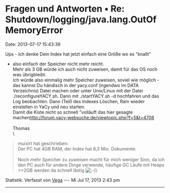 Fragen und Antworten • Re: Shutdown/logging/java.lang.OutOfMemoryError
======================================================================

Date: 2013-07-17 15:43:39

Ups - ich denke Dein Index hat jetzt einfach eine Größe wo es \"knallt\"
- also einfach der Speicher nicht mehr reicht.\
Mehr als 3 GB würde ich auch nicht zuweisen, damit für das OS noch was
übrigbleibt.\
Ich würde also einmalig mehr Speicher zuweisen, soviel wie möglich - das
kannst Du händisch in der yacy.conf (irgendwo im DATA Verzeichnis) Datei
machen oder unter Unix/Linux mit der Datei ./reconfigureYACY.sh. Dann
mit ./startYACY.sh -d hochfahren und das Log beobachten. Dann (Teil) des
Indexes Löschen, Ram wieder einstellen in YaCy und neu starten.\
Damit die Kiste nicht so schnell \"volläuft das hier gesagte
machen<http://forum.yacy-websuche.de/viewtopic.php?f=5&t=4708>\
\
Thomas\
\

> <div>
>
> muixirt hat geschrieben:\
> Der PC hat 4GB RAM, der Index hat 8,3 Mio. Dokumente.\
> \
> Noch mehr Speicher zu zuweisen macht für mich weniger Sinn, da ich den
> PC auch für andere Dinge verwende, häufige GC Läufe mit Heaps \>=2GB
> werden da schnell lästig
> ![;-)](http://forum.yacy-websuche.de/images/smilies/icon_e_wink.gif "Wink")\
>
> </div>

Statistik: Verfasst von
[Vega](http://forum.yacy-websuche.de/memberlist.php?mode=viewprofile&u=69)
--- Mi Jul 17, 2013 2:43 pm

------------------------------------------------------------------------
